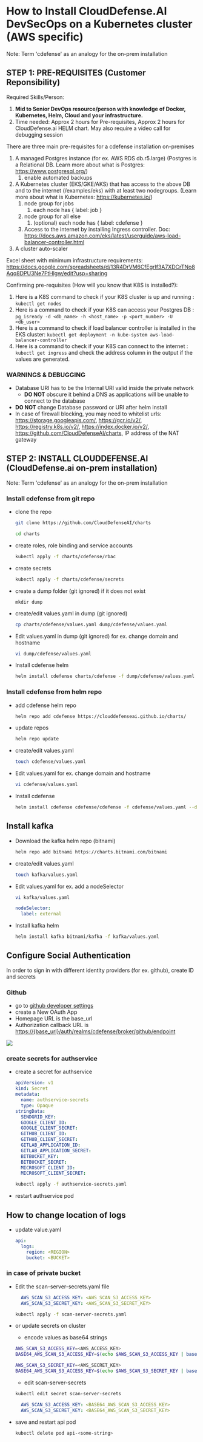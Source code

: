 # How to Install CloudDefense.AI DevSecOps on a Kubernetes cluster (AWS specific)
Note: Term 'cdefense' as an analogy for the on-prem installation

## STEP 1: PRE-REQUISITES (Customer Reponsibility)

Required Skills/Person:
1. **Mid to Senior DevOps resource/person with knowledge of Docker, Kubernetes, Helm, Cloud and your infrastructure.**
2. Time needed: Approx 2 hours for Pre-requisites, Approx 2 hours for CloudDefense.ai HELM chart. May also require a video call for debugging session

There are three main pre-requisites for a cdefense installation on-premises

1. A managed Postgres instance (for ex. AWS RDS db.r5.large) (Postgres is a Relational DB. Learn more about what is Postgres: https://www.postgresql.org/)
    1. enable automated backups
2. A Kubernetes cluster (EKS/GKE/AKS) that has access to the above DB and to the internet (/examples/eks) with at least two nodegroups. (Learn more about what is Kubernetes: https://kubernetes.io/)
    1. node group for jobs
        1. each node has { label: job }
    2. node group for all else
        1. (optional) each node has { label: cdefense }
    3. Access to the internet by installing Ingress controller. Doc: https://docs.aws.amazon.com/eks/latest/userguide/aws-load-balancer-controller.html 
3. A cluster auto-scaler

Excel sheet with minimum infrastructure requirements: https://docs.google.com/spreadsheets/d/13R4DrVM6CfEgrlf3A7XDCrTNo8Aqq8DPU3Ne7FtHlgw/edit?usp=sharing

Confirming pre-requisites (How will you know that K8S is installed?): 
1. Here is a K8S command to check if your K8S cluster is up and running : `kubectl get nodes`
2. Here is a command to check if your K8S can access your Postgres DB : `pg_isready -d <db_name> -h <host_name> -p <port_number> -U <db_user>`
3. Here is a command to check if load balancer controller is installed in the EKS cluster: `kubectl get deployment -n kube-system aws-load-balancer-controller`
4. Here is a command to check if your K8S can connect to the internet : `kubectl get ingress` and check the address column in the output if the values are generated.
    

### WARNINGS & DEBUGGING

- Database URI has to be the Internal URI valid inside the private network
    - **DO NOT** obscure it behind a DNS as applications will be unable to connect to the database
- **DO NOT** change Database password or URI after helm install
- In case of firewall blocking, you may need to whitelist urls: https://storage.googleapis.com/, https://gcr.io/v2/, https://registry.k8s.io/v2/, https://index.docker.io/v2/, https://github.com/CloudDefenseAI/charts, IP address of the NAT gateway


## STEP 2: INSTALL CLOUDDEFENSE.AI (CloudDefense.ai on-prem installation)
Note: Term 'cdefense' as an analogy for the on-prem installation


### Install cdefense from git repo

- clone the repo

    ```sh
    git clone https://github.com/CloudDefenseAI/charts
    ```

    ```sh
    cd charts
    ```
- create roles, role binding and service accounts

    ```sh
    kubectl apply -f charts/cdefense/rbac
    ```
- create secrets

    ```sh
    kubectl apply -f charts/cdefense/secrets
    ```
- create a dump folder (git ignored) if it does not exist

    ```
    mkdir dump
    ```
- create/edit values.yaml in dump (git ignored)

    ```sh
    cp charts/cdefense/values.yaml dump/cdefense/values.yaml
    ```
- Edit values.yaml in dump (git ignored) for ex. change domain and hostname

    ```sh
    vi dump/cdefense/values.yaml
    ```
- Install cdefense helm

    ```sh
    helm install cdefense charts/cdefense -f dump/cdefense/values.yaml --debug
    ```

### Install cdefense from helm repo

- add cdefense helm repo

    ```sh
    helm repo add cdefense https://clouddefenseai.github.io/charts/  
    ```
- update repos

    ```sh
    helm repo update
    ```
- create/edit values.yaml

    ```sh
    touch cdefense/values.yaml
    ```
- Edit values.yaml for ex. change domain and hostname

    ```sh
    vi cdefense/values.yaml
    ```
- Install cdefense

    ```sh
    helm install cdefense cdefense/cdefense -f cdefense/values.yaml --debug
    ```

## Install kafka

- Download the kafka helm repo (bitnami)

    ```sh
    helm repo add bitnami https://charts.bitnami.com/bitnami
    ```
- create/edit values.yaml

    ```sh
    touch kafka/values.yaml
    ```
- Edit values.yaml for ex. add a nodeSelector

    ```sh
    vi kafka/values.yaml
    ```

    ```yaml
    nodeSelector:
      label: external
    ```
- Install kafka helm

    ```sh
    helm install kafka bitnami/kafka -f kafka/values.yaml
    ```

## Configure Social Authentication

In order to sign in with different identity providers (for ex. github), create ID and secrets

### Github

- go to [github developer settings](https://github.com/settings/developers)
- create a New OAuth App
- Homepage URL is the base_url
- Authorization callback URL is <https://{base_url}/auth/realms/cdefense/broker/github/endpoint>

![](/images/github-auth.png)

### create secrets for authservice

- create a secret for authservice

    ```yaml
    apiVersion: v1
    kind: Secret
    metadata:
      name: authservice-secrets
      type: Opaque
    stringData:
      SENDGRID_KEY: 
      GOOGLE_CLIENT_ID: 
      GOOGLE_CLIENT_SECRET: 
      GITHUB_CLIENT_ID: 
      GITHUB_CLIENT_SECRET: 
      GITLAB_APPLICATION_ID: 
      GITLAB_APPLICATION_SECRET: 
      BITBUCKET_KEY: 
      BITBUCKET_SECRET: 
      MICROSOFT_CLIENT_ID: 
      MICROSOFT_CLIENT_SECRET: 
    ```

    ```sh
    kubectl apply -f authservice-secrets.yaml
    ```

- restart authservice pod

## How to change location of logs

- update value.yaml

    ```yaml
    api:
      logs: 
        region: <REGION>
        bucket: <BUCKET>
    ```

### in case of private bucket

- Edit the scan-server-secrets.yaml file

  ```yaml
    AWS_SCAN_S3_ACCESS_KEY: <AWS_SCAN_S3_ACCESS_KEY>
    AWS_SCAN_S3_SECRET_KEY: <AWS_SCAN_S3_SECRET_KEY>
  ```

  ```sh
  kubectl apply -f scan-server-secrets.yaml
  ```

- or update secrets on cluster

    - encode values as base64 strings

    ```sh
    AWS_SCAN_S3_ACCESS_KEY=<AWS_ACCESS_KEY>
    BASE64_AWS_SCAN_S3_ACCESS_KEY=$(echo $AWS_SCAN_S3_ACCESS_KEY | base64)
    ```

    ```sh
    AWS_SCAN_S3_SECRET_KEY=<AWS_SECRET_KEY>
    BASE64_AWS_SCAN_S3_ACCESS_KEY=$(echo $AWS_SCAN_S3_SECRET_KEY | base64)
    ```

    - edit scan-server-secrets

    ```sh
    kubectl edit secret scan-server-secrets
    ```

    ```yaml
      AWS_SCAN_S3_ACCESS_KEY: <BASE64_AWS_SCAN_S3_ACCESS_KEY>
      AWS_SCAN_S3_SECRET_KEY: <BASE64_AWS_SCAN_S3_SECRET_KEY>
    ```

- save and restart api pod

  ```sh
  kubectl delete pod api-<some-string>
  ```
